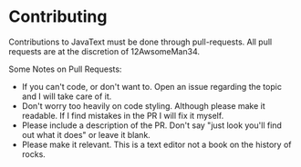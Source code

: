Contributing
====

Contributions to JavaText must be done through pull-requests. All pull requests are at the discretion of 12AwsomeMan34.

Some Notes on Pull Requests:
* If you can't code, or don't want to. Open an issue regarding the topic and I will take care of it.
* Don't worry too heavily on code styling. Although please make it readable. If I find mistakes in the PR I will fix it myself.
* Please include a description of the PR. Don't say "just look you'll find out what it does" or leave it blank.
* Please make it relevant. This is a text editor not a book on the history of rocks.
